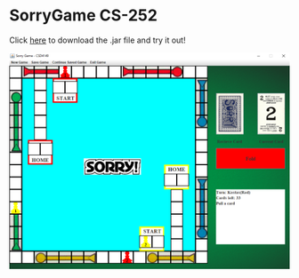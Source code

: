 # SorryGame CS-252
Click [here](https://github.com/RestrictedPower/Sorry-Game-CS-252/blob/main/SorryGame.jar) to download the .jar file and try it out!

![alt text](https://github.com/RestrictedPower/Sorry-Game-CS-252/blob/main/preview.png?raw=true)
